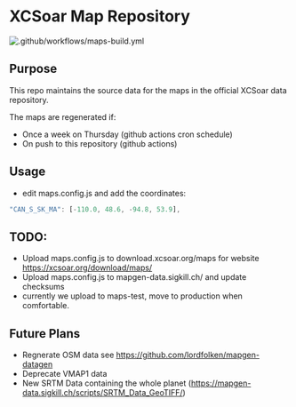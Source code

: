 XCSoar Map Repository
=====================
![.github/workflows/maps-build.yml](https://github.com/XCSoar/xcsoar-data-maps/workflows/.github/workflows/maps-build.yml/badge.svg)

## Purpose
This repo maintains the source data for the maps in the official XCSoar data repository. 

The maps are regenerated if: 
 * Once a week on Thursday (github actions cron schedule)
 * On push to this repository (github actions)

## Usage 
 * edit maps.config.js and add the coordinates:
```javascript
"CAN_S_SK_MA": [-110.0, 48.6, -94.8, 53.9],
```

## TODO:
 * Upload maps.config.js to download.xcsoar.org/maps for website https://xcsoar.org/download/maps/ 
 * Upload maps.config.js to mapgen-data.sigkill.ch/ and update checksums
 * currently we upload to maps-test, move to production when comfortable. 

## Future Plans
 * Regnerate OSM data see https://github.com/lordfolken/mapgen-datagen
 * Deprecate VMAP1 data 
 * New SRTM Data containing the whole planet (https://mapgen-data.sigkill.ch/scripts/SRTM_Data_GeoTIFF/)
